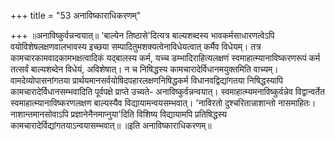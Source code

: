 +++
title = "53 अनाविष्काराधिकरणम्"

+++
॥अनाविष्कुर्वन्नन्वयात्॥ 'बाल्येन तिष्ठासे'दित्यत्र बाल्यशब्दस्य भावकर्मसाधारणत्वेऽपि वयोविशेषलक्षणवालभावस्य इच्छया सम्पादितुमशक्यत्वेनाविधेयत्वात् कर्मैव विधेयम्। तत्र कामचारकामवादकामभक्षत्वादिकं यद्बालस्य कर्म, यच्च डम्भादिराहित्यलक्षणं स्वमाहात्म्यानाविष्करणरूपं कर्म तत्सर्वं बाल्यशब्देन विधेयं, अविशेषात्। न च निषिद्धस्य कामचारादेर्विधानमयुक्तमिति वाच्यम्। वामदेव्योपासनांगतया प्रार्थयमानसर्वयोषिदपहारलक्षणनिषिद्धकर्म विधानवद्विद्यांगतया निषिद्धस्यापि कामचारादेर्विधानसम्भवादिति पूर्वपक्षे प्राप्ते उच्यते- अनाविष्कुर्वन्नन्वयात्। स्वमाहात्म्यमनाविष्कुर्वन्नेव विद्वान्वर्तेत स्वमाहात्म्यानाविष्करणलक्षण बाल्यस्यैव विद्यायामन्वयसम्भवात्। 'नाविरतो दुश्चरितान्नाशान्तो नासमाहितः। नाशान्तमानसोवाऽपि प्रज्ञानेनैनमाप्नुया'दिति विशिष्य विद्यायामपि प्रतिषिद्धस्य कामचारादेर्विद्यांगतयाऽन्वयासम्भवात्॥ ॥इति अनाविष्काराधिकरणम्॥